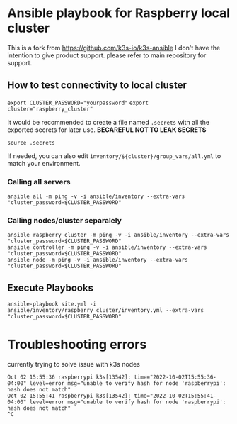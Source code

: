 # Ansible playbook for Raspberry local cluster

This is a fork from https://github.com/k3s-io/k3s-ansible I don't have the intention to give product support. please refer to main repository for support.

## How to test connectivity to local cluster

`export CLUSTER_PASSWORD="yourpassword"`
`export cluster="raspberry_cluster"`

It would be recommended to create a file named `.secrets` with all the exported secrets for later use. **BECAREFUL NOT TO LEAK SECRETS**

`source .secrets`

If needed, you can also edit `inventory/${cluster}/group_vars/all.yml` to match your environment.

### Calling all servers
```
ansible all -m ping -v -i ansible/inventory --extra-vars "cluster_password=$CLUSTER_PASSWORD"
```

### Calling nodes/cluster separalely

```
ansible raspberry_cluster -m ping -v -i ansible/inventory --extra-vars "cluster_password=$CLUSTER_PASSWORD"
ansible controller -m ping -v -i ansible/inventory --extra-vars "cluster_password=$CLUSTER_PASSWORD"
ansible node -m ping -v -i ansible/inventory --extra-vars "cluster_password=$CLUSTER_PASSWORD"
```

## Execute Playbooks

```
ansible-playbook site.yml -i ansible/inventory/raspberry_cluster/inventory.yml --extra-vars "cluster_password=$CLUSTER_PASSWORD"
```


# Troubleshooting errors

currently trying to solve issue with k3s nodes

```
Oct 02 15:55:36 raspberrypi k3s[13542]: time="2022-10-02T15:55:36-04:00" level=error msg="unable to verify hash for node 'raspberrypi': hash does not match"
Oct 02 15:55:41 raspberrypi k3s[13542]: time="2022-10-02T15:55:41-04:00" level=error msg="unable to verify hash for node 'raspberrypi': hash does not match"
^C


```